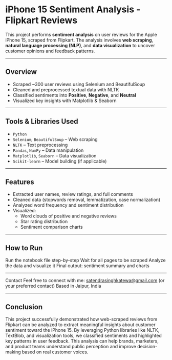 # iPhone 15 Sentiment Analysis - Flipkart Reviews

This project performs **sentiment analysis** on user reviews for the Apple iPhone 15, scraped from Flipkart. The analysis involves **web scraping**, **natural language processing (NLP)**, and **data visualization** to uncover customer opinions and feedback patterns.

---

## Overview

- Scraped ~300 user reviews using Selenium and BeautifulSoup
- Cleaned and preprocessed textual data with NLTK
- Classified sentiments into **Positive**, **Negative**, and **Neutral**
- Visualized key insights with Matplotlib & Seaborn

---

## Tools & Libraries Used

- `Python`
- `Selenium`, `BeautifulSoup` – Web scraping
- `NLTK` – Text preprocessing
- `Pandas`, `NumPy` – Data manipulation
- `Matplotlib`, `Seaborn` – Data visualization
- `Scikit-learn` – Model building (if applicable)

---

## Features

- Extracted user names, review ratings, and full comments
- Cleaned data (stopwords removal, lemmatization, case normalization)
- Analyzed word frequency and sentiment distribution
- Visualized:
  - Word clouds of positive and negative reviews
  - Star rating distribution
  - Sentiment comparison charts

---

## How to Run
Run the notebook file step-by-step
Wait for all pages to be scraped
Analyze the data and visualize it
Final output: sentiment summary and charts

---

Contact
Feel free to connect with me:
satendrasinghkatewa@gmail.com (or your preferred contact)
Based in Jaipur, India

---

## Conclusion
This project successfully demonstrated how web-scraped reviews from Flipkart can be analyzed to extract meaningful insights about customer sentiment toward the iPhone 15. By leveraging Python libraries like NLTK, TextBlob, and visualization tools, we classified sentiments and highlighted key patterns in user feedback. This analysis can help brands, marketers, and product teams understand public perception and improve decision-making based on real customer voices.

